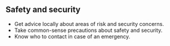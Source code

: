 ## Safety and security

* Get advice locally about areas of risk and security concerns.
* Take common-sense precautions about safety and security.
* Know who to contact in case of an emergency.